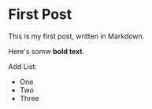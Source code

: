 # First Post

This is my first post, written in Markdown.

Here's somw **bold text**.

Add List:

- One
- Two
- Three
